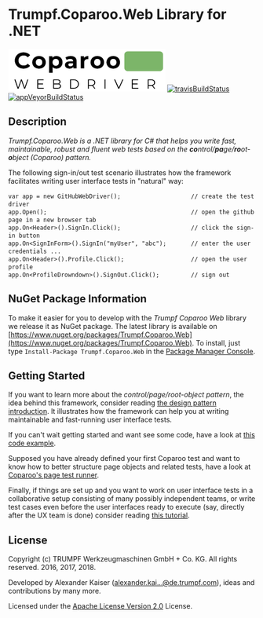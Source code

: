 ﻿# Trumpf.Coparoo.Web Library for .NET 
![logo640]
[![travisBuildStatus]](https://travis-ci.org/trumpf-code/Trumpf.Coparoo.Web)
[![appVeyorBuildStatus]](https://ci.appveyor.com/project/trumpf-code/trumpf-coparoo-web)

## Description
*Trumpf.Coparoo.Web is a .NET library for C# that helps you write fast, maintainable, robust and fluent web tests based on the **co**ntrol/**pa**ge/**ro**ot-**o**bject (Coparoo) pattern.*

The following sign-in/out test scenario illustrates how the framework facilitates writing user interface tests in "natural" way:
    
    var app = new GitHubWebDriver();                    // create the test driver
    app.Open();                                         // open the github page in a new browser tab
    app.On<Header>().SignIn.Click();                    // click the sign-in button
    app.On<SignInForm>().SignIn("myUser", "abc");       // enter the user credentials ...
    app.On<Header>().Profile.Click();                   // open the user profile
    app.On<ProfileDrowndown>().SignOut.Click();         // sign out

## NuGet Package Information
To make it easier for you to develop with the *Trumpf Coparoo Web* library we release it as NuGet package. The latest library is available on [https://www.nuget.org/packages/Trumpf.Coparoo.Web](https://www.nuget.org/packages/Trumpf.Coparoo.Web).
To install, just type `Install-Package Trumpf.Coparoo.Web` in the [Package Manager Console](https://docs.nuget.org/docs/start-here/using-the-package-manager-console).

## Getting Started
If you want to learn more about the *control/page/root-object pattern*, the idea behind this framework, consider reading [the design pattern introduction](PATTERN.md).
It illustrates how the framework can help you at writing maintainable and fast-running user interface tests.

If you can't wait getting started and want see some code, have a look at [this code example](DEMO.md).

Supposed you have already defined your first Coparoo test and want to know how to better structure page objects and related tests, have a look at [Coparoo's page test runner](PAGETESTS.md).

Finally, if things are set up and you want to work on user interface tests in a collaborative setup consisting of many possibly independent teams, or write test cases even before the user interfaces ready to execute (say, directly after the UX team is done) consider reading [this tutorial](DECOUPLING.md).

## License

Copyright (c) TRUMPF Werkzeugmaschinen GmbH + Co. KG. All rights reserved. 2016, 2017, 2018.

Developed by Alexander Kaiser (alexander.kai...@de.trumpf.com), ideas and contributions by many more.

Licensed under the [Apache License Version 2.0](LICENSE) License.

[logo640]: ./Resources/logo640.png "coparoo web logo"
[travisBuildStatus]: https://travis-ci.org/trumpf-code/Trumpf.Coparoo.Web.svg?branch=master "Build Status (Travis CI)"
[appVeyorBuildStatus]: https://ci.appveyor.com/api/projects/status/github/trumpf-code/Trumpf.Coparoo.Web\&svg=true "Build Status (AppVeyor)"
